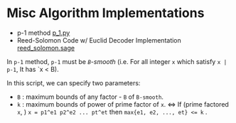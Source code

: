 Misc Algorithm Implementations
=====================

* p-1 method [p_1.py](p_1.py)
* Reed-Solomon Code w/ Euclid Decoder Implementation [reed_solomon.sage](reed_solomon.sage)

In `p-1` method, `p-1` must be *`B`-smooth* (i.e. For all integer `x` which satisfy `x | p-1`, It has `x < B).

In this script, we can specify two parameters:

* `B` : maximum bounds of any factor - `B` of `B-smooth`.
* `k` : maximum bounds of power of prime factor of `x`.
<=> If (prime factored `x`, ) `x = p1^e1 p2^e2 ... pt^et` then `max{e1, e2, ..., et} <= k` .
